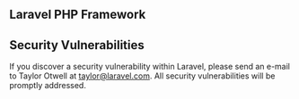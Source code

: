 ## Laravel PHP Framework

## Security Vulnerabilities

If you discover a security vulnerability within Laravel, please send an e-mail to Taylor Otwell at taylor@laravel.com. All security vulnerabilities will be promptly addressed.


